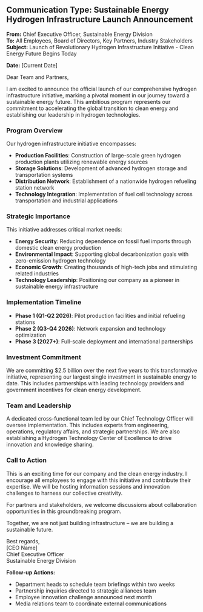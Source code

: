 ## Communication Type: Sustainable Energy Hydrogen Infrastructure Launch Announcement

**From:** Chief Executive Officer, Sustainable Energy Division  
**To:** All Employees, Board of Directors, Key Partners, Industry Stakeholders  
**Subject:** Launch of Revolutionary Hydrogen Infrastructure Initiative - Clean Energy Future Begins Today  

**Date:** [Current Date]  

Dear Team and Partners,  

I am excited to announce the official launch of our comprehensive hydrogen infrastructure initiative, marking a pivotal moment in our journey toward a sustainable energy future. This ambitious program represents our commitment to accelerating the global transition to clean energy and establishing our leadership in hydrogen technologies.  

### Program Overview  
Our hydrogen infrastructure initiative encompasses:  
- **Production Facilities**: Construction of large-scale green hydrogen production plants utilizing renewable energy sources  
- **Storage Solutions**: Development of advanced hydrogen storage and transportation systems  
- **Distribution Network**: Establishment of a nationwide hydrogen refueling station network  
- **Technology Integration**: Implementation of fuel cell technology across transportation and industrial applications  

### Strategic Importance  
This initiative addresses critical market needs:  
- **Energy Security**: Reducing dependence on fossil fuel imports through domestic clean energy production  
- **Environmental Impact**: Supporting global decarbonization goals with zero-emission hydrogen technology  
- **Economic Growth**: Creating thousands of high-tech jobs and stimulating related industries  
- **Technology Leadership**: Positioning our company as a pioneer in sustainable energy infrastructure  

### Implementation Timeline  
- **Phase 1 (Q1-Q2 2026)**: Pilot production facilities and initial refueling stations  
- **Phase 2 (Q3-Q4 2026)**: Network expansion and technology optimization  
- **Phase 3 (2027+)**: Full-scale deployment and international partnerships  

### Investment Commitment  
We are committing $2.5 billion over the next five years to this transformative initiative, representing our largest single investment in sustainable energy to date. This includes partnerships with leading technology providers and government incentives for clean energy development.  

### Team and Leadership  
A dedicated cross-functional team led by our Chief Technology Officer will oversee implementation. This includes experts from engineering, operations, regulatory affairs, and strategic partnerships. We are also establishing a Hydrogen Technology Center of Excellence to drive innovation and knowledge sharing.  

### Call to Action  
This is an exciting time for our company and the clean energy industry. I encourage all employees to engage with this initiative and contribute their expertise. We will be hosting information sessions and innovation challenges to harness our collective creativity.  

For partners and stakeholders, we welcome discussions about collaboration opportunities in this groundbreaking program.  

Together, we are not just building infrastructure – we are building a sustainable future.  

Best regards,  
[CEO Name]  
Chief Executive Officer  
Sustainable Energy Division  

**Follow-up Actions:**  
- Department heads to schedule team briefings within two weeks  
- Partnership inquiries directed to strategic alliances team  
- Employee innovation challenge announced next month  
- Media relations team to coordinate external communications